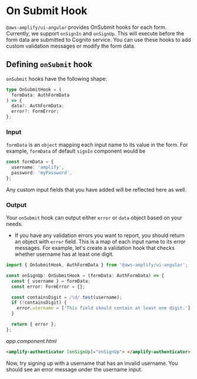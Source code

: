 # On Submit Hook

`@aws-amplify/ui-angular` provides OnSubmit hooks for each form. Currently, we support `onSignIn` and `onSignUp`. This will execute before the form data are submitted to Cognito service. You can use these hooks to add custom validation messages or modify the form data.

## Defining `onSubmit` hook

`onSubmit` hooks have the following shape:

```typescript
type OnSubmitHook = (
  formData: AuthFormData
) => {
  data?: AuthFormData;
  error?: FormError;
};
```

### Input

`formData` is an `object` mapping each input name to its value in the form. For example, `formData` of default `signIn` component would be

```ts
const formData = {
  username: 'amplify',
  password: 'myPassword',
};
```

Any custom input fields that you have added will be reflected here as well.

### Output

Your `onSubmit` hook can output either `error` or `data` object based on your needs.

- If you have any validation errors you want to report, you should return an object with `error` field. This is a map of each input name to its error messages. For example, let's create a validation hook that checks whether username has at least one digit.

```typescript
import { OnSubmitHook, AuthFormData } from '@aws-amplify/ui-angular';

const onSignUp: OnSubmitHook = (formData: AuthFormData) => {
  const { username } = formData;
  const error: FormError = {};

  const containsDigit = /\d/.test(username);
  if (!containsDigit) {
    error.username = ['This field should contain at least one digit.'];
  }

  return { error };
};
```

_app.component.html_

```html
<amplify-authenticator [onSignUp]="onSignUp"> </amplify-authenticator>
```

Now, try signing up with a username that has an invalid username. You should see an error message under the username input.
